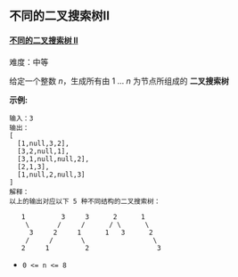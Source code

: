 ## 不同的二叉搜索树II

####  [不同的二叉搜索树 II](https://leetcode-cn.com/problems/unique-binary-search-trees-ii/)

难度：中等

给定一个整数 *n*，生成所有由 1 ... *n* 为节点所组成的 **二叉搜索树**

**示例:**

```
输入：3
输出：
[
  [1,null,3,2],
  [3,2,null,1],
  [3,1,null,null,2],
  [2,1,3],
  [1,null,2,null,3]
]
解释：
以上的输出对应以下 5 种不同结构的二叉搜索树：

   1         3     3      2      1
    \       /     /      / \      \
     3     2     1      1   3      2
    /     /       \                 \
   2     1         2                 3
```

- `0 <= n <= 8`

